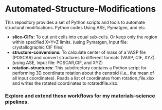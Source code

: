 # Automated-Structure-Modifications

This repository provides a set of Python scripts and tools to automate structural modifications. 
Python codes Using ASE, Pymatgen, and etc.

- **slice-CIFs:** To cut unit cells into equal sub‑cells. Or keep only the region within specified X×Y×Z limits. (using Pymatgen, Input file: crystallographic CIF files) 
- **structure-conversions:** To calculate center of mass of a VASP file (POSCAR) and convert structures to different formats (VASP, CIF, XYZ). (using ASE, Input file: POSCAR,CIF, and XYZ)
- **rotation-structures:** This subdirectory contains a Python script for performing 3D coordinate rotation about the centroid (i.e., the mean of all input coordinates). Reads a list of coordinates from rotation_file.xlsx and writes the rotated coordinates to rotatedfile.xlsx.



### Explore and extend these workflows for my materials‑science pipelines.

